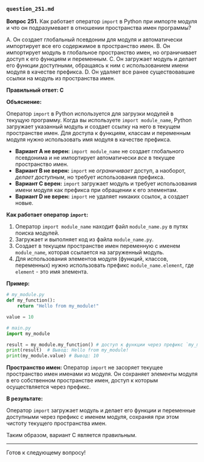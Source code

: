 ### `question_251.md`

**Вопрос 251.** Как работает оператор `import` в Python при импорте модуля и что он подразумевает в отношении пространства имен программы?

A. Он создает глобальный псевдоним для модуля и автоматически импортирует все его содержимое в пространство имен.
B. Он импортирует модуль в глобальное пространство имен, но ограничивает доступ к его функциям и переменным.
C. Он загружает модуль и делает его функции доступными, обращаясь к ним с использованием имени модуля в качестве префикса.
D. Он удаляет все ранее существовавшие ссылки на модуль из пространства имен.

**Правильный ответ: C**

**Объяснение:**

Оператор `import` в Python используется для загрузки модулей в текущую программу. Когда вы используете `import module_name`, Python загружает указанный модуль и создает ссылку на него в текущем пространстве имен. Для доступа к функциям, классам и переменным модуля нужно использовать имя модуля в качестве префикса.

*   **Вариант A не верен:** `import module_name` не создает глобального псевдонима и не импортирует автоматически *все* в текущее пространство имен.
*   **Вариант B не верен:**  `import` не *ограничивает* доступ, а наоборот, *делает доступным*, но требует использования префикса.
*   **Вариант C верен:** `import` загружает модуль и требует использования имени модуля как префикса при обращении к его элементам.
*   **Вариант D не верен:** `import` не удаляет никаких ссылок, а создает новые.

**Как работает оператор `import`:**

1.  Оператор `import module_name` находит файл `module_name.py` в путях поиска модулей.
2.  Загружает и выполняет код из файла `module_name.py`.
3.  Создает в текущем пространстве имен переменную с именем `module_name`, которая ссылается на загруженный модуль.
4.  Для использования элементов модуля (функций, классов, переменных) нужно использовать префикс `module_name.element`, где `element` - это имя элемента.

**Пример:**

```python
# my_module.py
def my_function():
    return "Hello from my_module!"

value = 10

# main.py
import my_module

result = my_module.my_function() # доступ к функции через префикс `my_module`
print(result)  # Вывод: Hello from my_module!
print(my_module.value) # Вывод: 10
```
**Пространство имен:**
Оператор `import` не засоряет текущее пространство имен именами из модуля. Он сохраняет элементы модуля в его собственном пространстве имен, доступ к которым осуществляется через префикс.

**В результате:**

Оператор `import` загружает модуль и делает его функции и переменные доступными через префикс с именем модуля, сохраняя при этом чистоту текущего пространства имен.

Таким образом, вариант C является правильным.

---

Готов к следующему вопросу!

